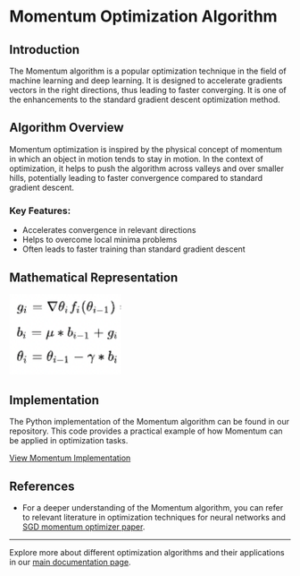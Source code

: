 # Momentum Optimization Algorithm

## Introduction
The Momentum algorithm is a popular optimization technique in the field of machine learning and deep learning. It is designed to accelerate gradients vectors in the right directions, thus leading to faster converging. It is one of the enhancements to the standard gradient descent optimization method.

## Algorithm Overview
Momentum optimization is inspired by the physical concept of momentum in which an object in motion tends to stay in motion. In the context of optimization, it helps to push the algorithm across valleys and over smaller hills, potentially leading to faster convergence compared to standard gradient descent.

### Key Features:
- Accelerates convergence in relevant directions
- Helps to overcome local minima problems
- Often leads to faster training than standard gradient descent

## Mathematical Representation
<img src="../../media/optimizer_param_alg/momentum_eq.png" alt="AdaDelta Formula" width="200"/>

## Implementation
The Python implementation of the Momentum algorithm can be found in our repository. This code provides a practical example of how Momentum can be applied in optimization tasks.

[View Momentum Implementation](link-to-python-file/Momentum.py)

## References
- For a deeper understanding of the Momentum algorithm, you can refer to relevant literature in optimization techniques for neural networks and [SGD momentum optimizer paper](https://optimization.cbe.cornell.edu/index.php?title=Momentum).

---

Explore more about different optimization algorithms and their applications in our [main documentation page](link-to-main-documentation).

